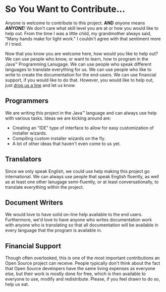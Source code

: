 # So You Want to Contribute...
Anyone is welcome to contribute to this project. **AND** *anyone* means ***ANYONE***! We don't care what skill level you are at or how you
would like to help out. From the time I was a little child, my grandmother always said, "Many hands make for light work." I couldn't agree
with that sentiment more if I tried.

Now that you know you are welcome here, how would you like to help out? We can use people who know, or want to learn, how to program in the
Java:tm: Programming Lanugage. We can use people who speak different languages to translate everything for us. We can use people who like 
to write to create the documentation for the end-users. We can use financial support, if you would like to do that. However, you would like
to help out, just [drop us a line](mailto:sean@carricktrucking.com) and let us know.

## Programmers
We are writing this project in the Java:tm: language and can always use help with various tasks. Ideas we are kicking around are:
* Creating an "IDE" type of interface to allow for easy customization of installer wizards.
* Compiling custom installer wizards on the fly.
* A lot of other ideas that haven't even come to us yet.

## Translators
Since we only speak English, we could use help making this project go international. We can always use people that speak English fluently, 
as well as at least one other lanugage semi-fluently, or at least conversationally, to translate everything within the project.

## Document Writers
We would love to have solid on-line help available to the end users. Furthermore, we'd love to have anyone who writes documentation work
with anyone who is translating so that all documentation will be available in every language that the program is available in.

## Financial Support
Though often overlooked, this is one of the most important contributions an Open Source project can receive. People typically don't think 
about the fact that Open Source developers have the same living expenses as everyone else, but their work is mostly done for free, which is
then available to everyone to use, modify and redistribute. Please, if you feel drawn to do so, help us eat.
